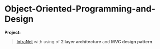 # Object-Oriented-Programming-and-Design
**Project:**<br/>
> [IntraNet](https://github.com/Assylzhan-Izbassar/Object-Oriented-Programming-and-Design/tree/master/sis3) with using of **2 layer architecture** and **MVC design pattern**.
